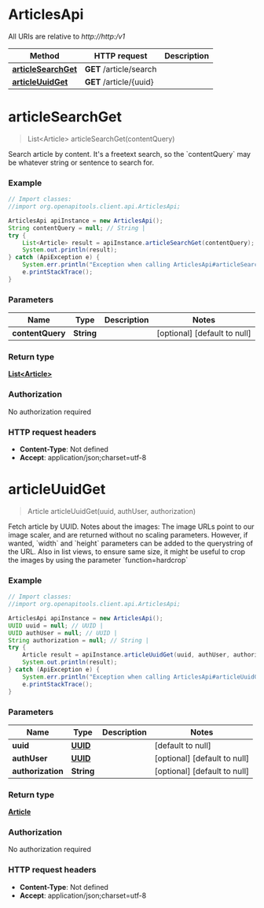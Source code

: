 # ArticlesApi

All URIs are relative to *http://http:/v1*

Method | HTTP request | Description
------------- | ------------- | -------------
[**articleSearchGet**](ArticlesApi.md#articleSearchGet) | **GET** /article/search | 
[**articleUuidGet**](ArticlesApi.md#articleUuidGet) | **GET** /article/{uuid} | 


<a name="articleSearchGet"></a>
# **articleSearchGet**
> List&lt;Article&gt; articleSearchGet(contentQuery)



Search article by content. It&#39;s a freetext search, so the &#x60;contentQuery&#x60; may be whatever string or sentence to search for.

### Example
```java
// Import classes:
//import org.openapitools.client.api.ArticlesApi;

ArticlesApi apiInstance = new ArticlesApi();
String contentQuery = null; // String | 
try {
    List<Article> result = apiInstance.articleSearchGet(contentQuery);
    System.out.println(result);
} catch (ApiException e) {
    System.err.println("Exception when calling ArticlesApi#articleSearchGet");
    e.printStackTrace();
}
```

### Parameters

Name | Type | Description  | Notes
------------- | ------------- | ------------- | -------------
 **contentQuery** | **String**|  | [optional] [default to null]

### Return type

[**List&lt;Article&gt;**](Article.md)

### Authorization

No authorization required

### HTTP request headers

 - **Content-Type**: Not defined
 - **Accept**: application/json;charset=utf-8

<a name="articleUuidGet"></a>
# **articleUuidGet**
> Article articleUuidGet(uuid, authUser, authorization)



Fetch article by UUID.   Notes about the images:   The image URLs point to our image scaler, and are returned without no scaling parameters.  However, if wanted, &#x60;width&#x60; and &#x60;height&#x60; parameters can be added to the querystring of the URL.  Also in list views, to ensure same size, it might be useful to crop the images by using the parameter &#x60;function&#x3D;hardcrop&#x60;

### Example
```java
// Import classes:
//import org.openapitools.client.api.ArticlesApi;

ArticlesApi apiInstance = new ArticlesApi();
UUID uuid = null; // UUID | 
UUID authUser = null; // UUID | 
String authorization = null; // String | 
try {
    Article result = apiInstance.articleUuidGet(uuid, authUser, authorization);
    System.out.println(result);
} catch (ApiException e) {
    System.err.println("Exception when calling ArticlesApi#articleUuidGet");
    e.printStackTrace();
}
```

### Parameters

Name | Type | Description  | Notes
------------- | ------------- | ------------- | -------------
 **uuid** | [**UUID**](.md)|  | [default to null]
 **authUser** | [**UUID**](.md)|  | [optional] [default to null]
 **authorization** | **String**|  | [optional] [default to null]

### Return type

[**Article**](Article.md)

### Authorization

No authorization required

### HTTP request headers

 - **Content-Type**: Not defined
 - **Accept**: application/json;charset=utf-8

